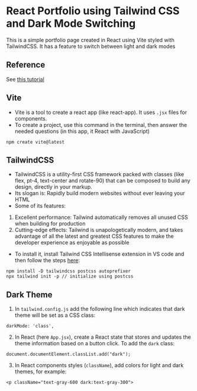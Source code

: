 # React Portfolio using Tailwind CSS and Dark Mode Switching
This is a simple portfolio page created in React using Vite styled with TailwindCSS. It has a feature to switch between light and dark modes

## Reference
See [this tutorial](https://www.youtube.com/watch?v=QTY2fLpQn44&list=PLRv_Gd5w9e7k4U8YTQYbX0Scvn8EZBlts&index=5)

## Vite
* Vite is a tool to create a react app (like react-app). It uses `.jsx` files for components.
* To create a project, use this command in the terminal, then answer the needed questions (in this app, it React with JavaScript)
```
npm create vite@latest
```

## TailwindCSS
* TailwindCSS is a utility-first CSS framework packed with classes (like flex, pt-4, text-center and rotate-90) that can be composed to build any design, directly in your markup.
* Its slogan is: Rapidly build modern websites without ever leaving your HTML
* Some of its features:
1. Excellent performance: Tailwind automatically removes all unused CSS when building for production
2. Cutting-edge effects: Tailwind is unapologetically modern, and takes advantage of all the latest and greatest CSS features to make the developer experience as enjoyable as possible
* To install it, install Tailwind CSS Intellisense extension in VS code and then follow the steps [here](https://tailwindcss.com/docs/installation/using-postcss):
```
npm install -D tailwindcss postcss autoprefixer
npx tailwind init -p // initialize using postcss
```

## Dark Theme
1. In `tailwind.config.js` add the following line which indicates that dark theme will be set as a CSS class:
```
darkMode: 'class',
```
2. In React (here `App.jsx`), create a React state that stores and updates the theme information based on a button click. To add the `dark` class:
```
document.documentElement.classList.add("dark");
```
3. In React components styles (`className`), add colors for light and dark themes, for example:
```
<p className="text-gray-600 dark:text-gray-300">
```